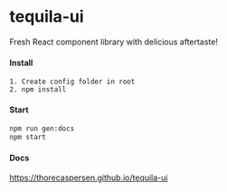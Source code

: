 # tequila-ui
Fresh React component library with delicious aftertaste!

#### Install
```
1. Create config folder in root
2. npm install
```

#### Start
```bash
npm run gen:docs
npm start
```

#### Docs
<https://thorecaspersen.github.io/tequila-ui>
